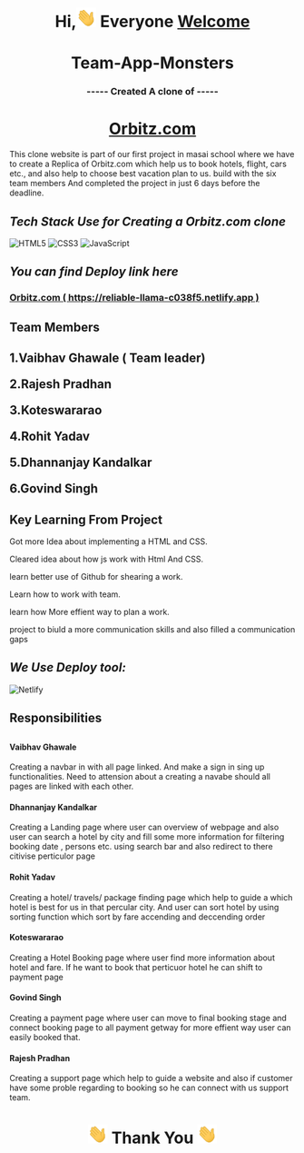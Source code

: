 
<h1 align="center"> Hi,<img style="width: 35px;" src="https://raw.githubusercontent.com/ABSphreak/ABSphreak/master/gifs/Hi.gif" alt=""> Everyone <a href="https://reliable-llama-c038f5.netlify.app/" target="_blank"> Welcome </a></h1>

<h1 align="center">Team-App-Monsters</h1>
<h3 align="center" >-----  Created A clone of  -----</h3>
<h1 align="center"><a href="https://reliable-llama-c038f5.netlify.app/" target="_blank"> Orbitz.com</a></h1>

<p>
This clone website is part of our first project in masai school where we have to create a Replica of Orbitz.com which help us to book hotels, flight, cars etc., 
and also help to choose best vacation plan to us. build with the six team members And completed the project in just 6 days before the deadline.
</p>

<h2 align="left"><i>Tech Stack Use for Creating a Orbitz.com clone</i></h2>
<div align="left">
<img alt="HTML5" src="https://img.shields.io/badge/html5-%23E34F26.svg?style=for-the-badge&logo=html5&logoColor=white"/>
<img alt="CSS3" src="https://img.shields.io/badge/css3-%231572B6.svg?style=for-the-badge&logo=css3&logoColor=white"/> 
<img alt="JavaScript" src="https://img.shields.io/badge/javascript-%23323330.svg?style=for-the-badge&logo=javascript&logoColor=%23F7DF1E"/>
</div>

<h2 align="left"><i>You can find Deploy link here</i></h2>
<h3 align="left"><a href="https://reliable-llama-c038f5.netlify.app/" target="_blank"> Orbitz.com ( https://reliable-llama-c038f5.netlify.app )</a></h3>


<h2>Team Members<h2>
<p>1.Vaibhav Ghawale ( Team leader)</p>
<p>2.Rajesh Pradhan </p>
<p>3.Koteswararao</p>
<p>4.Rohit Yadav </p>
<p>5.Dhannanjay Kandalkar </p>
<p>6.Govind Singh</p>


<h2>Key Learning From Project</h2>
<p>Got more Idea about implementing a HTML and CSS.</p>
<p>Cleared idea about how js work with Html And CSS.</p>
<p>learn better use of Github for shearing a work.</p>
<p>Learn how to work with team.</p>
<p>learn how More effient way to plan a work.</p>
<p>project to biuld a more communication skills and also filled a communication gaps</p>

<h2 align="left"><i> We Use Deploy tool:</i></h2>
<div align="left">
  <img alt="Netlify" src="https://img.shields.io/badge/Netlify-00C7B7?style=for-the-badge&logo=netlify&logoColor=white"/>
</div>
<h2>Responsibilities<h2>
<h4>Vaibhav Ghawale </h4>
<p>Creating a navbar in with all page linked. And make a sign in sing up functionalities. Need to attension about a creating a navabe should all pages are linked with each other.</p>
<h4>Dhannanjay Kandalkar </h4>
<p> Creating a Landing page where user can overview of webpage and also user can search a hotel by city and fill some more information for filtering booking date , persons etc. using search bar and also redirect to there citivise perticulor page </p>
<h4>Rohit Yadav </h4>
<p> Creating a hotel/ travels/ package finding page which help to guide a which hotel is best for us in that percular city. And user can sort hotel by using sorting function which sort by fare accending and deccending order </p>
<h4>Koteswararao</h4>
<p> Creating a Hotel Booking page where user find more information about hotel and fare. If he want to book that perticuor hotel he can shift to payment page </p>

<h4>Govind Singh</h4>
<p> Creating a payment page where user can move to final booking stage and connect booking page to all payment getway for more effient way user can easily booked that. </p>
<h4>Rajesh Pradhan </h4>
<p> Creating a support page which help to guide a website and also if customer have some proble regarding to booking so he can connect with us support team.</p>


<h1 align="center"> <img style="width: 35px;" src="https://raw.githubusercontent.com/ABSphreak/ABSphreak/master/gifs/Hi.gif" alt=""> Thank You <img style="width: 35px;" src="https://raw.githubusercontent.com/ABSphreak/ABSphreak/master/gifs/Hi.gif" alt=""> <a href="https://reliable-llama-c038f5.netlify.app/" target="_blank"> </a></h1>
